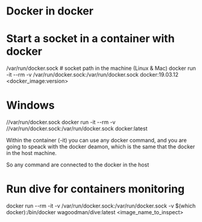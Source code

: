 # Docker in docker

# Start a socket in a container with docker
/var/run/docker.sock            # socket path in the machine (Linux & Mac)
docker run -it --rm -v /var/run/docker.sock:/var/run/docker.sock docker:19.03.12
                                                                <docker_image:version>

# Windows
//var/run/docker.sock
docker run -it --rm -v //var/run/docker.sock:/var/run/docker.sock docker:latest

Within the container (-it) you can use any docker command, and you are going to
speack with the docker deamon, which is the same that the docker in the host machine.

So any command are connected to the docker in the host

# Run dive for containers monitoring
docker run --rm -it -v /var/run/docker.sock:/var/run/docker.sock -v $(which docker):/bin/docker wagoodman/dive:latest <image_name_to_inspect>

